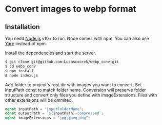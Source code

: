 # Convert images to webp format

## Installation

You nedd [Node.js](https://nodejs.org/) v10+ to run. Node comes with npm. You can also use [Yarn](https://yarnpkg.com/) instead of npm.

Install the dependencies and start the server.

```sh
$ git clone git@github.com:Lucascoorek/webp_conv.git
$ cd webp_conv
$ npm install
$ node index.js
```

Add folder to project's root dir with images you want to convert. Set inputPath const to match folder name. Conversion will preserve folder structure and convert only files you define with imageExtensions. Files with other extensions will be ommited.

```javascript
const inputPath = "inputFolderName";
const outputPath = `${inputPath}-compressed`;
const imageExtensions = "jpg,jpeg,png";
```
